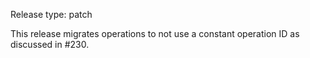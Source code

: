 Release type: patch

This release migrates operations to not use a constant operation ID
as discussed in #230.
